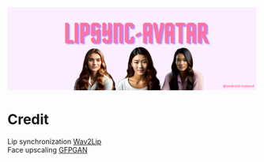 


<img src="https://raw.githubusercontent.com/android-iceland/LipSync-Avatar/main/LipSync-Avatar.png" width="800">

# Credit 
Lip synchronization [Wav2Lip](https://github.com/Rudrabha/Wav2Lip)
<br>
Face upscaling [GFPGAN](https://github.com/TencentARC/GFPGAN)

